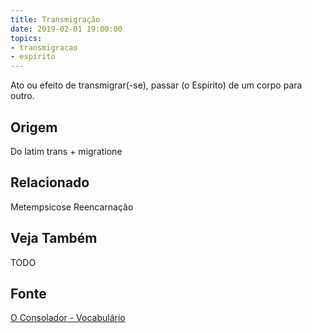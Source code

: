 ```yaml
---
title: Transmigração
date: 2019-02-01 19:00:00
topics:
- transmigracao
- espirito
---
```


Ato ou efeito de transmigrar(-se), passar (o Espírito) de um corpo para outro.
 
## Origem
Do latim trans + migratione

## Relacionado
Metempsicose
Reencarnação

## Veja Também
TODO

## Fonte
[O Consolador - Vocabulário](http://www.oconsolador.com.br/linkfixo/vocabulario/principal.html)
